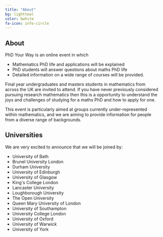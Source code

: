 ```yaml
---
title: "About"
bg: lightteal
color: bwhite
fa-icon: info-circle
---
```



## About

PhD Your Way is an online event in which

* Mathematics PhD life and applications will be explained
* PhD students will answer questions about maths PhD life
* Detailed information on a wide range of courses will be provided.

Final year undergraduates and masters students in mathematics from across the UK are invited to attend. If you have never previously considered pursuing research mathematics then this is a opportunity to understand the joys and challenges of studying for a maths PhD and how to apply for one.

This event is particularly aimed at groups currently under-represented within mathematics, and we are aiming to provide information for people from a diverse range of backgrounds.

## Universities
We are very excited to announce that we will be joined by:
* University of Bath
* Brunel University London
* Durham University
* University of Edinburgh
* University of Glasgow
* King's College London
* Lancaster University 
* Loughborough University
* The Open University
* Queen Mary University of London
* University of Southampton
* University College London
* University of Oxford
* University of Warwick
* University of York

